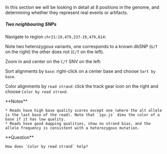 <script>
import Alert from "$components/Alert.svelte";
import IGVUpdateBtn from "$components/IGVUpdateBtn.svelte";
</script>

In this section we will be looking in detail at 8 positions in the genome, and determining whether they represent real events or artifacts.

##### Two neighbouring SNPs

Navigate to region `chr21:19,479,237-19,479,814`:

<IGVUpdateBtn locus="21:19,479,237-19,479,814" />

Note two heterozygous variants, one corresponds to a known dbSNP (`G/T` on the right) the other does not (`C/T` on the left).

Zoom in and center on the `C/T` SNV on the left:

<IGVUpdateBtn locus="21:19,479,321" />

Sort alignments by `base`: right-click on a center base and choose `Sort by base`.

Color alignments by `read strand`: click the track gear icon on the right and choose `Color by read strand`.

<Alert color="primary">
	**Notes**

	* Reads have high base quality scores except one (where the alt allele is the last base of the read). Note that `igv.js` dims the color of a base if it has low quality.
	* Reads have good mapping qualities, show no strand bias, and the allele frequency is consistent with a heterozygous mutation.
</Alert>

<Alert color="info">
	**Question**

	How does `Color by read strand` help?
</Alert>
